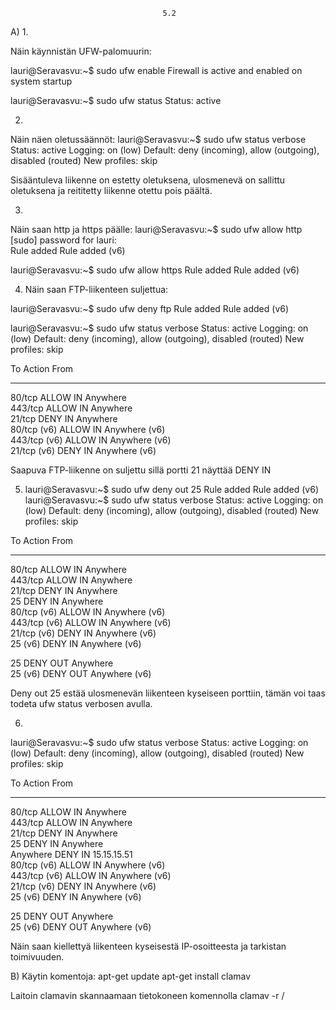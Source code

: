 								      5.2

A)
1.

Näin käynnistän UFW-palomuurin:

lauri@Seravasvu:~$ sudo ufw enable
Firewall is active and enabled on system startup

lauri@Seravasvu:~$ sudo ufw status
Status: active


2. 

Näin näen oletussäännöt:
lauri@Seravasvu:~$ sudo ufw status verbose
Status: active
Logging: on (low)
Default: deny (incoming), allow (outgoing), disabled (routed)
New profiles: skip

Sisääntuleva liikenne on estetty oletuksena, ulosmenevä on sallittu oletuksena ja reititetty liikenne otettu pois päältä. 

3. 

Näin saan http ja https päälle: lauri@Seravasvu:~$ sudo ufw allow http
[sudo] password for lauri:     
Rule added
Rule added (v6)

lauri@Seravasvu:~$ sudo ufw allow https
Rule added
Rule added (v6)

4. Näin saan FTP-liikenteen suljettua: 

lauri@Seravasvu:~$ sudo ufw deny ftp
Rule added
Rule added (v6)

lauri@Seravasvu:~$ sudo ufw status verbose
Status: active
Logging: on (low)
Default: deny (incoming), allow (outgoing), disabled (routed)
New profiles: skip

To                         Action      From
--                         ------      ----
80/tcp                     ALLOW IN    Anywhere                  
443/tcp                    ALLOW IN    Anywhere                  
21/tcp                     DENY IN     Anywhere                  
80/tcp (v6)                ALLOW IN    Anywhere (v6)             
443/tcp (v6)               ALLOW IN    Anywhere (v6)             
21/tcp (v6)                DENY IN     Anywhere (v6)    

Saapuva FTP-liikenne on suljettu sillä portti 21 näyttää DENY IN

5. lauri@Seravasvu:~$ sudo ufw deny out 25
Rule added
Rule added (v6)
lauri@Seravasvu:~$ sudo ufw status verbose
Status: active
Logging: on (low)
Default: deny (incoming), allow (outgoing), disabled (routed)
New profiles: skip

To                         Action      From
--                         ------      ----
80/tcp                     ALLOW IN    Anywhere                  
443/tcp                    ALLOW IN    Anywhere                  
21/tcp                     DENY IN     Anywhere                  
25                         DENY IN     Anywhere                  
80/tcp (v6)                ALLOW IN    Anywhere (v6)             
443/tcp (v6)               ALLOW IN    Anywhere (v6)             
21/tcp (v6)                DENY IN     Anywhere (v6)             
25 (v6)                    DENY IN     Anywhere (v6)             

25                         DENY OUT    Anywhere                  
25 (v6)                    DENY OUT    Anywhere (v6)             

Deny out 25 estää ulosmenevän liikenteen kyseiseen porttiin, tämän voi taas todeta ufw status verbosen avulla.

6. 
lauri@Seravasvu:~$ sudo ufw status verbose
Status: active
Logging: on (low)
Default: deny (incoming), allow (outgoing), disabled (routed)
New profiles: skip

To                         Action      From
--                         ------      ----
80/tcp                     ALLOW IN    Anywhere                  
443/tcp                    ALLOW IN    Anywhere                  
21/tcp                     DENY IN     Anywhere                  
25                         DENY IN     Anywhere                  
Anywhere                   DENY IN     15.15.15.51               
80/tcp (v6)                ALLOW IN    Anywhere (v6)             
443/tcp (v6)               ALLOW IN    Anywhere (v6)             
21/tcp (v6)                DENY IN     Anywhere (v6)             
25 (v6)                    DENY IN     Anywhere (v6)             

25                         DENY OUT    Anywhere                  
25 (v6)                    DENY OUT    Anywhere (v6)             

Näin saan kiellettyä liikenteen kyseisestä IP-osoitteesta ja tarkistan toimivuuden.

B)
Käytin komentoja: apt-get update
apt-get install clamav

Laitoin clamavin skannaamaan tietokoneen komennolla clamav -r /


